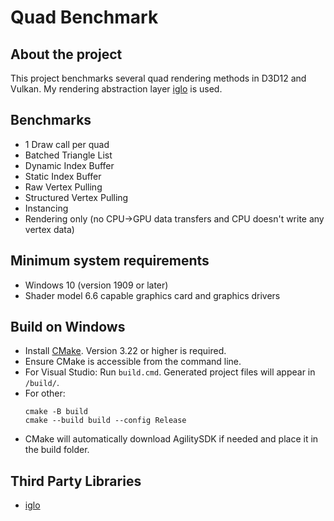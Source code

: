 # Quad Benchmark

## About the project

This project benchmarks several quad rendering methods in D3D12 and Vulkan.
My rendering abstraction layer [iglo](https://github.com/c-chiniquy/iglo) is used.

## Benchmarks

- 1 Draw call per quad
- Batched Triangle List
- Dynamic Index Buffer
- Static Index Buffer
- Raw Vertex Pulling
- Structured Vertex Pulling
- Instancing
- Rendering only (no CPU->GPU data transfers and CPU doesn't write any vertex data)

## Minimum system requirements

- Windows 10 (version 1909 or later)
- Shader model 6.6 capable graphics card and graphics drivers

## Build on Windows

- Install [CMake](https://cmake.org/download/). Version 3.22 or higher is required.
- Ensure CMake is accessible from the command line. 
- For Visual Studio: Run `build.cmd`. Generated project files will appear in `/build/`. 
- For other:
  ```
  cmake -B build
  cmake --build build --config Release
  ```
- CMake will automatically download AgilitySDK if needed and place it in the build folder.

## Third Party Libraries

- [iglo](https://github.com/c-chiniquy/iglo)

